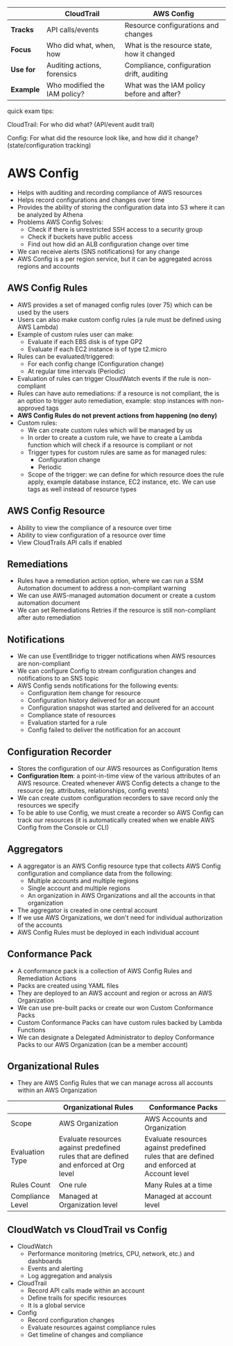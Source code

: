 |             | **CloudTrail**               | **AWS Config**                             |
| ----------- | ---------------------------- | ------------------------------------------ |
| **Tracks**  | API calls/events             | Resource configurations and changes        |
| **Focus**   | Who did what, when, how      | What is the resource state, how it changed |
| **Use for** | Auditing actions, forensics  | Compliance, configuration drift, auditing  |
| **Example** | Who modified the IAM policy? | What was the IAM policy before and after?  |

quick exam tips:

CloudTrail: For who did what? (API/event audit trail)

Config: For what did the resource look like, and how did it change? (state/configuration tracking)


# AWS Config

- Helps with auditing and recording compliance of AWS resources
- Helps record configurations and changes over time
- Provides the ability of storing the configuration data into S3 where it can be analyzed by Athena
- Problems AWS Config Solves:
    - Check if there is unrestricted SSH access to a security group
    - Check if buckets have public access
    - Find out how did an ALB configuration change over time
- We can receive alerts (SNS notifications) for any change
- AWS Config is a per region service, but it can be aggregated across regions and accounts

## AWS Config Rules

- AWS provides a set of managed config rules (over 75) which can be used by the users
- Users can also make custom config rules (a rule must be defined using AWS Lambda)
- Example of custom rules user can make:
    - Evaluate if each EBS disk is of type GP2
    - Evaluate if each EC2 instance is of type t2.micro
- Rules can be evaluated/triggered:
    - For each config change (Configuration change)
    - At regular time intervals (Periodic)
- Evaluation of rules can trigger CloudWatch events if the rule is non-compliant
- Rules can have auto remediations: if a resource is not compliant, the is an option to trigger auto remediation, example: stop instances with non-approved tags
- **AWS Config Rules do not prevent actions from happening (no deny)**
- Custom rules:
    - We can create custom rules which will be managed by us
    - In order to create a custom rule, we have to create a Lambda function which will check if a resource is compliant or not
    - Trigger types for custom rules are same as for managed rules:
        - Configuration change
        - Periodic
    - Scope of the trigger: we can define for which resource does the rule apply, example database instance, EC2 instance, etc. We can use tags as well instead of resource types

## AWS Config Resource

- Ability to view the compliance of a resource over time
- Ability to view configuration of a resource over time
- View CloudTrails API calls if enabled

## Remediations

- Rules have a remediation action option, where we can run a SSM Automation document to address a non-compliant warning
- We can use AWS-managed automation document or create a custom automation document
- We can set Remediations Retries if the resource is still non-compliant after auto remediation

## Notifications

- We can use EventBridge to trigger notifications when AWS resources are non-compliant
- We can configure Config to stream configuration changes and notifications to an SNS topic
- AWS Config sends notifications for the following events:
    - Configuration item change for resource
    - Configuration history delivered for an account
    - Configuration snapshot was started and delivered for an account
    - Compliance state of resources
    - Evaluation started for a rule
    - Config failed to deliver the notification for an account

## Configuration Recorder

- Stores the configuration of our AWS resources as Configuration Items
- **Configuration Item**: a point-in-time view of the various attributes of an AWS resource. Created whenever AWS Config detects a change to the resource (eg. attributes, relationships, config events)
- We can create custom configuration recorders to save record only the resources we specify
- To be able to use Config, we must create a recorder so AWS Config can track our resources (it is automatically created when we enable AWS Config from the Console or CLI)

## Aggregators

- A aggregator is an AWS Config resource type that collects AWS Config configuration and compliance data from the following:
    - Multiple accounts and multiple regions
    - Single account and multiple regions
    - An organization in AWS Organizations and all the accounts in that organization
- The aggregator is created in one central account
- If we use AWS Organizations, we don't need for individual authorization of the accounts
- AWS Config Rules must be deployed in each individual account

## Conformance Pack

- A conformance pack is a collection of AWS Config Rules and Remediation Actions
- Packs are created using YAML files
- They are deployed to an AWS account and region or across an AWS Organization
- We can use pre-built packs or create our won Custom Conformance Packs
- Custom Conformance Packs can have custom rules backed by Lambda Functions
- We can designate a Delegated Administrator to deploy Conformance Packs to our AWS Organization (can be a member account)

## Organizational Rules

- They are AWS Config Rules that we can manage across all accounts within an AWS Organization

|                  | Organizational Rules                                                                   | Conformance Packs                                                                          |
|------------------|----------------------------------------------------------------------------------------|--------------------------------------------------------------------------------------------|
| Scope            | AWS Organization                                                                       | AWS Accounts and Organization                                                              |
| Evaluation Type  | Evaluate resources against predefined rules that are defined and enforced at Org level | Evaluate resources against predefined rules that are defined and enforced at Account level |
| Rules Count      | One rule                                                                               | Many Rules at a time                                                                       |
| Compliance Level | Managed at Organization level                                                          | Managed at account level                                                                   |

## CloudWatch vs CloudTrail vs Config

- CloudWatch
    - Performance monitoring (metrics, CPU, network, etc.) and dashboards
    - Events and alerting
    - Log aggregation and analysis
- CloudTrail
    - Record API calls made within an account
    - Define trails for specific resources
    - It is a global service
- Config
    - Record configuration changes
    - Evaluate resources against compliance rules
    - Get timeline of changes and compliance
